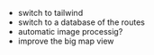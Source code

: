 - switch to tailwind
- switch to a database of the routes
- automatic image processig?
- improve the big map view